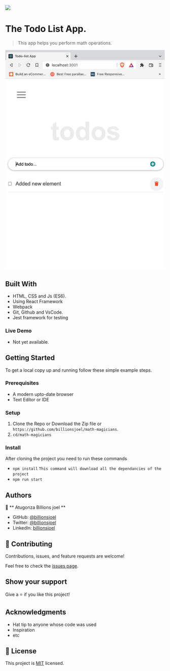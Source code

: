![](https://img.shields.io/badge/Microverse-blueviolet)

# The Todo List App.

> This app helps you perform math operations.

![screenshot](./app-screenshot.png)

## Built With

- HTML, CSS and Js (ES6).
- Using React Framework
- Webpack
- Git, Github and VsCode.
- Jest framework for testing

### Live Demo

- Not yet available.

## Getting Started

To get a local copy up and running follow these simple example steps.

### Prerequisites

- A modern upto-date browser
- Text Editor or IDE

### Setup

1.  Clone the Repo or Download the Zip file or `https://github.com/billionsjoel/math-magicians`.
2.  `cd/math-magicians`

### Install

After cloning the project you need to run these commands

- `npm install` `This command will download all the dependancies of the project`
- `npm run start`

## Authors

👤 ** Atugonza Billions joel **

- GitHub: [@billionsjoel](https://github.com/billionsjoel)
- Twitter: [@billionsjoel](https://twitter.com/BillionsJoel)
- LinkedIn: [billionsjoel](https://www.linkedin.com/in/billionsjoel/)

## 🤝 Contributing

Contributions, issues, and feature requests are welcome!

Feel free to check the [issues page](https://github.com/billionsjoel/math-magicians/issues).

## Show your support

Give a ⭐️ if you like this project!

## Acknowledgments

- Hat tip to anyone whose code was used
- Inspiration
- etc

## 📝 License

This project is [MIT](./MIT.md) licensed.